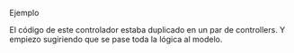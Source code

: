 Ejemplo

El código de este controlador estaba duplicado en un par de controllers. Y empiezo sugiriendo que se pase toda la lógica al modelo.
